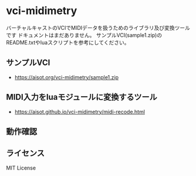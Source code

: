 # vci-midimetry

バーチャルキャストのVCIでMIDIデータを扱うためのライブラリ及び変換ツールです
ドキュメントはまだありません。
サンプルVCI(sample1.zip)のREADME.txtやluaスクリプトを参考にしてください。

## サンプルVCI
* https://aisot.org/vci-midimetry/sample1.zip

## MIDI入力をluaモジュールに変換するツール
* https://aisot.github.io/vci-midimetry/midi-recode.html

## 動作確認

## ライセンス
MIT License

